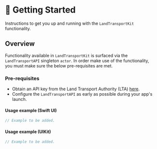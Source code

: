 # 🏁 Getting Started

Instructions to get you up and running with the `LandTransportKit` functionality.

## Overview

Functionality available in `LandTransportKit` is surfaced via the ``LandTransportAPI`` singleton `actor`. In order make use of the functionality, you must make sure the below pre-requisites are met.

### Pre-requisites

- Obtain an API key from the Land Transport Authority (LTA) [here](https://datamall.lta.gov.sg/content/datamall/en/request-for-api.html).
- Configure the ``LandTransportAPI`` as early as possible during your app's launch.

#### Usage example (Swift UI)

```swift
// Example to be added.
```


#### Usage example (UIKit)

```swift
// Example to be added.
```

